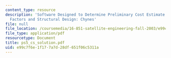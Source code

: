 ```yaml
---
content_type: resource
description: 'Software Designed to Determine Preliminary Cost Estimate Based on Human
  Factors and Structural Design: Chynes'
file: null
file_location: /coursemedia/16-851-satellite-engineering-fall-2003/e99c7f6e1f177a7d28df651f06c5311a_ps5_cs_solution.pdf
file_type: application/pdf
resourcetype: Document
title: ps5_cs_solution.pdf
uid: e99c7f6e-1f17-7a7d-28df-651f06c5311a
---
```

